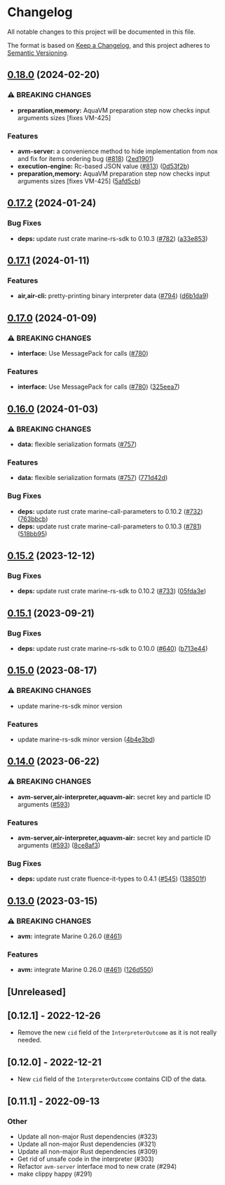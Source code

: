 # Changelog
All notable changes to this project will be documented in this file.

The format is based on [Keep a Changelog](https://keepachangelog.com/en/1.0.0/),
and this project adheres to [Semantic Versioning](https://semver.org/spec/v2.0.0.html).

## [0.18.0](https://github.com/fluencelabs/aquavm/compare/air-interpreter-interface-v0.17.2...air-interpreter-interface-v0.18.0) (2024-02-20)


### ⚠ BREAKING CHANGES

* **preparation,memory:** AquaVM preparation step now checks input arguments sizes [fixes VM-425]

### Features

* **avm-server:** a convenience method to hide implementation from nox and fix for items ordering bug ([#818](https://github.com/fluencelabs/aquavm/issues/818)) ([2ed1901](https://github.com/fluencelabs/aquavm/commit/2ed1901dbc663f0a083d7d1647b85c88fd183d59))
* **execution-engine:** Rc-based JSON value ([#813](https://github.com/fluencelabs/aquavm/issues/813)) ([0d53f2b](https://github.com/fluencelabs/aquavm/commit/0d53f2bab1a09ae781bf22da6546e750e6172aa7))
* **preparation,memory:** AquaVM preparation step now checks input arguments sizes [fixes VM-425] ([5afd5cb](https://github.com/fluencelabs/aquavm/commit/5afd5cb3a14753077fbc1aab7e31532054a9f45f))

## [0.17.2](https://github.com/fluencelabs/aquavm/compare/air-interpreter-interface-v0.17.1...air-interpreter-interface-v0.17.2) (2024-01-24)


### Bug Fixes

* **deps:** update rust crate marine-rs-sdk to 0.10.3 ([#782](https://github.com/fluencelabs/aquavm/issues/782)) ([a33e853](https://github.com/fluencelabs/aquavm/commit/a33e8538123de71ea30f88ee5b40cda88f968707))

## [0.17.1](https://github.com/fluencelabs/aquavm/compare/air-interpreter-interface-v0.17.0...air-interpreter-interface-v0.17.1) (2024-01-11)


### Features

* **air,air-cli:** pretty-printing binary interpreter data ([#794](https://github.com/fluencelabs/aquavm/issues/794)) ([d6b1da9](https://github.com/fluencelabs/aquavm/commit/d6b1da9bdc1197e72ef24051293fd06d3842f318))

## [0.17.0](https://github.com/fluencelabs/aquavm/compare/air-interpreter-interface-v0.16.0...air-interpreter-interface-v0.17.0) (2024-01-09)


### ⚠ BREAKING CHANGES

* **interface:** Use MessagePack for calls ([#780](https://github.com/fluencelabs/aquavm/issues/780))

### Features

* **interface:** Use MessagePack for calls ([#780](https://github.com/fluencelabs/aquavm/issues/780)) ([325eea7](https://github.com/fluencelabs/aquavm/commit/325eea7e9130e236b4e84ebb883632becffa28b5))

## [0.16.0](https://github.com/fluencelabs/aquavm/compare/air-interpreter-interface-v0.15.2...air-interpreter-interface-v0.16.0) (2024-01-03)


### ⚠ BREAKING CHANGES

* **data:** flexible serialization formats ([#757](https://github.com/fluencelabs/aquavm/issues/757))

### Features

* **data:** flexible serialization formats ([#757](https://github.com/fluencelabs/aquavm/issues/757)) ([771d42d](https://github.com/fluencelabs/aquavm/commit/771d42dec43d3081621897edda3735768fd9ff71))


### Bug Fixes

* **deps:** update rust crate marine-call-parameters to 0.10.2 ([#732](https://github.com/fluencelabs/aquavm/issues/732)) ([763bbcb](https://github.com/fluencelabs/aquavm/commit/763bbcb663ba445ed19431929823e7bfcc6d910c))
* **deps:** update rust crate marine-call-parameters to 0.10.3 ([#781](https://github.com/fluencelabs/aquavm/issues/781)) ([518bb95](https://github.com/fluencelabs/aquavm/commit/518bb95a178ab1508d27b1fa71bd205ef05dea8e))

## [0.15.2](https://github.com/fluencelabs/aquavm/compare/air-interpreter-interface-v0.15.1...air-interpreter-interface-v0.15.2) (2023-12-12)


### Bug Fixes

* **deps:** update rust crate marine-rs-sdk to 0.10.2 ([#733](https://github.com/fluencelabs/aquavm/issues/733)) ([05fda3e](https://github.com/fluencelabs/aquavm/commit/05fda3ee16d5d15e7af542a0d69d998d17827c15))

## [0.15.1](https://github.com/fluencelabs/aquavm/compare/air-interpreter-interface-v0.15.0...air-interpreter-interface-v0.15.1) (2023-09-21)


### Bug Fixes

* **deps:** update rust crate marine-rs-sdk to 0.10.0 ([#640](https://github.com/fluencelabs/aquavm/issues/640)) ([b713e44](https://github.com/fluencelabs/aquavm/commit/b713e447fca38e0877a6c0e56bf91880f02bf9e4))

## [0.15.0](https://github.com/fluencelabs/aquavm/compare/air-interpreter-interface-v0.14.0...air-interpreter-interface-v0.15.0) (2023-08-17)


### ⚠ BREAKING CHANGES

* update marine-rs-sdk minor version

### Features

* update marine-rs-sdk minor version ([4b4e3bd](https://github.com/fluencelabs/aquavm/commit/4b4e3bde839d1167ea559d49b183d1a76bc93439))

## [0.14.0](https://github.com/fluencelabs/aquavm/compare/air-interpreter-interface-v0.13.0...air-interpreter-interface-v0.14.0) (2023-06-22)


### ⚠ BREAKING CHANGES

* **avm-server,air-interpreter,aquavm-air:** secret key and particle ID arguments ([#593](https://github.com/fluencelabs/aquavm/issues/593))

### Features

* **avm-server,air-interpreter,aquavm-air:** secret key and particle ID arguments ([#593](https://github.com/fluencelabs/aquavm/issues/593)) ([8ce8af3](https://github.com/fluencelabs/aquavm/commit/8ce8af38232de3f1ac359214386b895356550428))


### Bug Fixes

* **deps:** update rust crate fluence-it-types to 0.4.1 ([#545](https://github.com/fluencelabs/aquavm/issues/545)) ([138501f](https://github.com/fluencelabs/aquavm/commit/138501fff91aaa4082351f65b0e493215b338fbf))

## [0.13.0](https://github.com/fluencelabs/aquavm/compare/air-interpreter-interface-v0.12.1...air-interpreter-interface-v0.13.0) (2023-03-15)


### ⚠ BREAKING CHANGES

* **avm:** integrate Marine 0.26.0 ([#461](https://github.com/fluencelabs/aquavm/issues/461))

### Features

* **avm:** integrate Marine 0.26.0 ([#461](https://github.com/fluencelabs/aquavm/issues/461)) ([126d550](https://github.com/fluencelabs/aquavm/commit/126d5507c81a7f978ab9cf06c492b1092a336cf6))

## [Unreleased]

## [0.12.1] - 2022-12-26

+ Remove the new `cid` field of the `InterpreterOutcome` as it is not really needed.

## [0.12.0] - 2022-12-21

+ New `cid` field of the `InterpreterOutcome` contains CID of the data.

## [0.11.1] - 2022-09-13

### Other
- Update all non-major Rust dependencies (#323)
- Update all non-major Rust dependencies (#321)
- Update all non-major Rust dependencies (#309)
- Get rid of unsafe code in the interpreter (#303)
- Refactor `avm-server` interface mod to new crate (#294)
- make clippy happy (#291)
